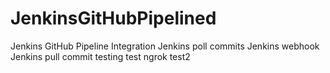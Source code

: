 # JenkinsGitHubPipelined
Jenkins GitHub Pipeline Integration
Jenkins poll commits
Jenkins webhook
Jenkins pull commit testing
test ngrok
test2
